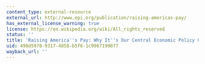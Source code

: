 ```yaml
---
content_type: external-resource
external_url: http://www.epi.org/publication/raising-americas-pay/
has_external_license_warning: true
license: https://en.wikipedia.org/wiki/All_rights_reserved
status: ''
title: 'Raising America''s Pay: Why It''s Our Central Economic Policy Challenge'
uid: 490d5978-9317-4858-b5f6-1c9967199077
wayback_url: ''
---
```

